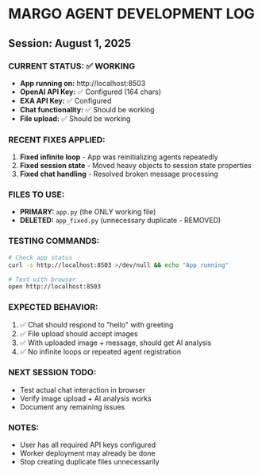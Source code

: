 # MARGO AGENT DEVELOPMENT LOG
## Session: August 1, 2025

### CURRENT STATUS: ✅ WORKING
- **App running on:** http://localhost:8503
- **OpenAI API Key:** ✅ Configured (164 chars)
- **EXA API Key:** ✅ Configured  
- **Chat functionality:** ✅ Should be working
- **File upload:** ✅ Should be working

### RECENT FIXES APPLIED:
1. **Fixed infinite loop** - App was reinitializing agents repeatedly
2. **Fixed session state** - Moved heavy objects to session state properties
3. **Fixed chat handling** - Resolved broken message processing

### FILES TO USE:
- **PRIMARY:** `app.py` (the ONLY working file)
- **DELETED:** `app_fixed.py` (unnecessary duplicate - REMOVED)

### TESTING COMMANDS:
```bash
# Check app status
curl -s http://localhost:8503 >/dev/null && echo "App running"

# Test with browser
open http://localhost:8503
```

### EXPECTED BEHAVIOR:
1. ✅ Chat should respond to "hello" with greeting
2. ✅ File upload should accept images
3. ✅ With uploaded image + message, should get AI analysis
4. ✅ No infinite loops or repeated agent registration

### NEXT SESSION TODO:
- Test actual chat interaction in browser
- Verify image upload + AI analysis works
- Document any remaining issues

### NOTES:
- User has all required API keys configured
- Worker deployment may already be done
- Stop creating duplicate files unnecessarily
